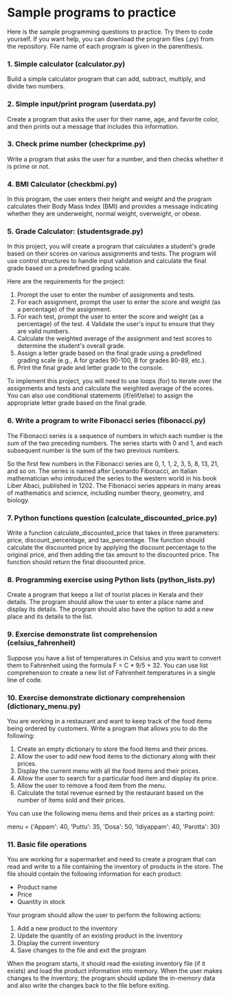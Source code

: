 # Sample programs to practice

Here is the sample programming questions to practice. Try them to code yourself. If you want help, you can download the program files (.py) from the repository.
File name of each program is given in the parenthesis.

### 1. Simple calculator (calculator.py)
Build a simple calculator program that can add, subtract, multiply, and divide two numbers.

### 2. Simple input/print program (userdata.py)
Create a program that asks the user for their name, age, and favorite color, and then prints out a message that includes this information.

### 3. Check prime number (checkprime.py)
Write a program that asks the user for a number, and then checks whether it is prime or not.

### 4. BMI Calculator (checkbmi.py)
In this program, the user enters their height and weight and the program calculates their Body Mass Index (BMI) and provides a message indicating whether they are underweight, normal weight, overweight, or obese.

### 5. Grade Calculator: (studentsgrade.py)
In this project, you will create a program that calculates a student's grade based on their scores on various assignments and tests. The program will use control structures to handle input validation and calculate the final grade based on a predefined grading scale.

Here are the requirements for the project:
1. Prompt the user to enter the number of assignments and tests.
2. For each assignment, prompt the user to enter the score and weight (as a percentage) of the assignment.
3. For each test, prompt the user to enter the score and weight (as a percentage) of the test. 4 Validate the user's input to ensure that they are valid numbers.
4. Calculate the weighted average of the assignment and test scores to determine the student's overall grade.
5. Assign a letter grade based on the final grade using a predefined grading scale (e.g., A for grades 90-100, B for grades 80-89, etc.).
6. Print the final grade and letter grade to the console.

To implement this project, you will need to use loops (for) to iterate over the assignments and tests and calculate the weighted average of the scores. You can also use conditional statements (if/elif/else) to assign the appropriate letter grade based on the final grade.

### 6. Write a program to write Fibonacci series (fibonacci.py)

The Fibonacci series is a sequence of numbers in which each number is the sum of the two preceding numbers. The series starts with 0 and 1, and each subsequent number is the sum of the two previous numbers. 

So the first few numbers in the Fibonacci series are 0, 1, 1, 2, 3, 5, 8, 13, 21, and so on. The series is named after Leonardo Fibonacci, an Italian mathematician who introduced the series to the western world in his book Liber Abaci, published in 1202. The Fibonacci series appears in many areas of mathematics and science, including number theory, geometry, and biology.

### 7. Python functions question (calculate_discounted_price.py)
Write a function calculate_discounted_price that takes in three parameters: price, discount_percentage, and tax_percentage. The function should calculate the discounted price by applying the discount percentage to the original price, and then adding the tax amount to the discounted price. The function should return the final discounted price.

### 8. Programming exercise using Python lists (python_lists.py)
Create a program that keeps a list of tourist places in Kerala and their details. The program should allow the user to enter a place name and display its details. The program should also have the option to add a new place and its details to the list.

### 9. Exercise demonstrate list comprehension (celsius_fahrenheit)
Suppose you have a list of temperatures in Celsius and you want to convert them to Fahrenheit using the formula F = C * 9/5 + 32. 
You can use list comprehension to create a new list of Fahrenheit temperatures in a single line of code.

### 10. Exercise demonstrate dictionary comprehension (dictionary_menu.py)
You are working in a restaurant and want to keep track of the food items being ordered by customers. Write a program that allows you to do the following:

1. Create an empty dictionary to store the food items and their prices.
2. Allow the user to add new food items to the dictionary along with their prices.
3. Display the current menu with all the food items and their prices.
4. Allow the user to search for a particular food item and display its price.
5. Allow the user to remove a food item from the menu.
6. Calculate the total revenue earned by the restaurant based on the number of items sold and their prices.

You can use the following menu items and their prices as a starting point:

menu = {'Appam': 40,
'Puttu': 35,
'Dosa': 50,
'Idiyappam': 40,
'Parotta': 30}

### 11. Basic file operations

You are working for a supermarket and need to create a program that can read and write to a file containing the inventory of products in the store. The file should contain the following information for each product:

* Product name
* Price
* Quantity in stock

Your program should allow the user to perform the following actions:
1. Add a new product to the inventory
2. Update the quantity of an existing product in the inventory
3. Display the current inventory
4. Save changes to the file and exit the program

When the program starts, it should read the existing inventory file (if it exists) and load the product information into memory. When the user makes changes to the inventory, the program should update the in-memory data and also write the changes back to the file before exiting.